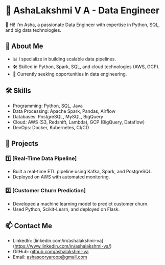 # 🚀 AshaLakshmi V A - Data Engineer

👋 Hi! I'm Asha, a passionate Data Engineer with expertise in Python, SQL, and big data technologies.

## 🌟 About Me
- 📊 I specialize in building scalable data pipelines.
- 🛠️ Skilled in Python, Spark, SQL, and cloud technologies (AWS, GCP).
- 🎯 Currently seeking opportunities in data engineering.

## 🛠️ Skills
- Programming: Python, SQL, Java
- Data Processing: Apache Spark, Pandas, Airflow
- Databases: PostgreSQL, MySQL, BigQuery
- Cloud: AWS (S3, Redshift, Lambda), GCP (BigQuery, Dataflow)
- DevOps: Docker, Kubernetes, CI/CD

## 📂 Projects
### 1️⃣ [Real-Time Data Pipeline]
- Built a real-time ETL pipeline using Kafka, Spark, and PostgreSQL.
- Deployed on AWS with automated monitoring.

### 2️⃣ [Customer Churn Prediction]
- Developed a machine learning model to predict customer churn.
- Used Python, Scikit-Learn, and deployed on Flask.

## 📫 Contact Me
- LinkedIn: [linkedin.com/in/ashalakshmi-va] (https://www.linkedin.com/in/ashalakshmi-va/)
- GitHub: [github.com/ashalakshmi-va](https://github.com/ashalakshmi-va)
- Email: ashasooryaroop@gmail.com
